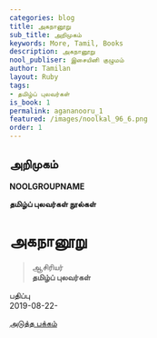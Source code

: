 ```yaml
---
categories: blog
title: அகநானூறு
sub_title: அறிமுகம்
keywords: More, Tamil, Books
description: அகநானூறு
nool_publiser: இசையினி குழுமம்
author: Tamilan
layout: Ruby
tags:
- தமிழ்ப் புலவர்கள்
is_book: 1
permalink: agananooru_1
featured: /images/noolkal_96_6.png
order: 1
---
```



## அறிமுகம்

**NOOLGROUPNAME**

**தமிழ்ப் புலவர்கள் நூல்கள்**

# அகநானூறு

> ஆசிரியர்  
>  **தமிழ்ப் புலவர்கள்**

பதிப்பு  
2019-08-22-

[அடுத்த பக்கம்](agananooru_2)